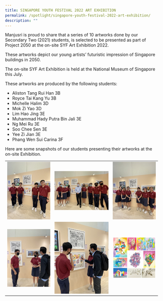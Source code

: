```yaml
---
title: SINGAPORE YOUTH FESTIVAL 2022 ART EXHIBITION
permalink: /spotlight/singapore-youth-festival-2022-art-exhibition/
description: ""
---
```

Manjusri is proud to share that a series of 10 artworks done by our Secondary Two (2021) students, is selected to be presented as part of Project 2050 at the on-site SYF Art Exhibition 2022.

These artworks depict our young artists’ futuristic impression of Singapore buildings in 2050.

The on-site SYF Art Exhibition is held at the National Museum of Singapore this July.

These artworks are produced by the following students:

- Aliston Tang Rui Han 3B
- Royce Tai Kang Yu 3B
- Michelle Halim 3D
- Mok Zi Yao 3D
- Lim Hao Jing 3E
- Muhammad Hady Putra Bin Jali 3E
- Ng Mei Ru 3E
- Soo Chee Sen 3E
- Yee Zi Jian 3E
- Phang Wen Sui Carina 3F


Here are some snapshots of our students presenting their artworks at the on-site Exhibition.

|   |   |   |
|---|---|---|
| ![](/images/Spotlight/SINGAPORE%20YOUTH%20FESTIVAL%202022/FullSizeRender%201.jpg)  | ![](/images/Spotlight/SINGAPORE%20YOUTH%20FESTIVAL%202022/FullSizeRender.jpg)  | ![](/images/Spotlight/SINGAPORE%20YOUTH%20FESTIVAL%202022/IMG_7984.jpg)  |
|  ![](/images/Spotlight/SINGAPORE%20YOUTH%20FESTIVAL%202022/IMG_7990.jpg) | ![](/images/Spotlight/SINGAPORE%20YOUTH%20FESTIVAL%202022/IMG_7993.jpg)  |![](/images/Spotlight/SINGAPORE%20YOUTH%20FESTIVAL%202022/SYF%20MJR%20Project%202050%20Series_Print.jpg)   |